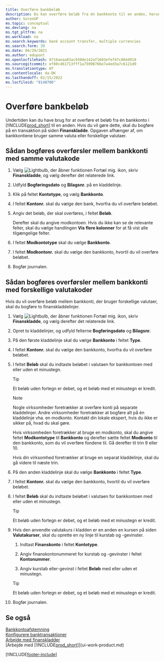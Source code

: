 ```yaml
---
title: Overføre bankbeløb
description: Du kan overføre beløb fra én bankkonto til en anden, herunder forskellige valutaer, ved at bogføre transaktionen i finanskladden.
author: SorenGP
ms.topic: conceptual
ms.devlang: na
ms.tgt_pltfrm: na
ms.workload: na
ms.search.keywords: bank account transfer, multiple currencies
ms.search.form: 39
ms.date: 04/29/2021
ms.author: edupont
ms.openlocfilehash: 8716aeaa83ac9304e142af1603efef47c8044918
ms.sourcegitcommit: ef80c461713fff1a75998766e7a4ed3a7c6121d0
ms.translationtype: HT
ms.contentlocale: da-DK
ms.lasthandoff: 02/15/2022
ms.locfileid: "8148706"
---
```

# <a name="transfer-bank-funds"></a>Overføre bankbeløb

Undertiden kan du have brug for at overføre et beløb fra én bankkonto i [!INCLUDE[prod_short](includes/prod_short.md)] til en anden. Hvis du vil gøre dette, skal du bogføre på en transaktion på siden **Finanskladde**. Opgaven afhænger af, om bankkontiene bruger samme valuta eller forskellige valutaer.

## <a name="to-post-a-transfer-between-bank-accounts-with-the-same-currency-code"></a>Sådan bogføres overførsler mellem bankkonti med samme valutakode

1. Vælg ![Lightbulb, der åbner funktionen Fortæl mig.](media/ui-search/search_small.png "Fortæl mig, hvad du vil foretage dig") ikon, skriv **Finanskladde**, og vælg derefter det relaterede link.
2. Udfyld **Bogføringsdato** og **Bilagsnr.** på en kladdelinje.
3. Klik på feltet **Kontotype**, og vælg **Bankkonto**.
4. I feltet **Kontonr.** skal du vælge den bank, hvorfra du vil overføre beløbet.
5. Angiv det beløb, der skal overføres, i feltet **Beløb**.

    Derefter skal du angive modkontoen. Hvis du ikke kan se de relevante felter, skal du vælge handlingen **Vis flere kolonner** for at få vist alle tilgængelige felter.
6. I feltet **Modkontotype** skal du vælge **Bankkonto**.
7. I feltet **Modkontonr.** skal du vælge den bankkonto, hvortil du vil overføre beløbet.
8. Bogfør journalen.

## <a name="to-post-a-transfer-between-bank-accounts-with-different-currency-codes"></a>Sådan bogføres overførsler mellem bankkonti med forskellige valutakoder

Hvis du vil overføre beløb mellem bankkonti, der bruger forskellige valutaer, skal du bogføre to finanskladdelinjer.

1. Vælg ![Lightbulb, der åbner funktionen Fortæl mig.](media/ui-search/search_small.png "Fortæl mig, hvad du vil foretage dig") ikon, skriv **Finanskladde**, og vælg derefter det relaterede link.
2. Opret to kladdelinjer, og udfyld felterne **Bogføringsdato** og **Bilagsnr.**
3. På den første kladdelinje skal du vælge **Bankkonto** i feltet **Type**.
4. I feltet **Kontonr.** skal du vælge den bankkonto, hvorfra du vil overføre beløbet.
5. I feltet **Beløb** skal du indtaste beløbet i valutaen for bankkontoen med eller uden et minustegn.

    > [!TIP]
    > Et beløb uden fortegn er debet, og et beløb med et minustegn er kredit.

    > [!NOTE]
    > Nogle virksomheder foretrækker at overføre konti på separate kladdelinjer. Andre virksomheder foretrækker at bogføre alt på én kladdelinje vha. en modkonto. Kontakt din lokale ekspert, hvis du ikke er sikker på, hvad du skal gøre.
    >
    > Hvis virksomheden foretrækker at bruge en modkonto, skal du angive feltet **Modkontotype** til **Bankkonto** og derefter sætte feltet **Modkonto** til den bankkonto, som du vil overføre fondene til. Gå derefter til trin 9 eller 10.
    >
    > Hvis din virksomhed foretrækker at bruge en separat kladdelinje, skal du gå videre til næste trin.
6. På den anden kladdelinje skal du vælge **Bankkonto** i feltet **Type**.
7. I feltet **Kontonr.** skal du vælge den bankkonto, hvortil du vil overføre beløbet.
8. I feltet **Beløb** skal du indtaste beløbet i valutaen for bankkontoen med eller uden et minustegn.

    > [!TIP]
    > Et beløb uden fortegn er debet, og et beløb med et minustegn er kredit.
9. Hvis den anvendte valutakurs i kladden er en anden en kursen på siden **Valutakurser**, skal du oprette en ny linje til kurstab og -gevinster.  

    1. Indtast **Finanskonto** i feltet **Kontotype**.  

    2. Angiv finanskontonummeret for kurstab og -gevinster i feltet **Kontonummer**.  

    3. Angiv kurstab eller-gevinst i feltet **Beløb** med eller uden et minustegn.

    > [!TIP]
    > Et beløb uden fortegn er debet, og et beløb med et minustegn er kredit.
10. Bogfør journalen.

## <a name="see-also"></a>Se også

[Bankkontoafstemning](bank-manage-bank-accounts.md)  
[Konfigurere banktransaktioner](bank-setup-banking.md)  
[Arbejde med finanskladder](ui-work-general-journals.md)  
[Arbejde med [!INCLUDE[prod_short](includes/prod_short.md)]](ui-work-product.md)


[!INCLUDE[footer-include](includes/footer-banner.md)]